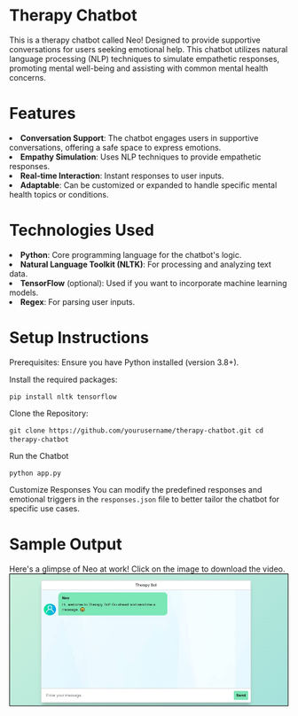 # Therapy Chatbot
This is a therapy chatbot called Neo! Designed to provide supportive conversations for users seeking emotional help. This chatbot utilizes natural language processing (NLP) techniques to simulate empathetic responses, promoting mental well-being and assisting with common mental health concerns.

# Features
<li><strong>Conversation Support</strong>: The chatbot engages users in supportive conversations, offering a safe space to express emotions.</li>
<li><strong>Empathy Simulation</strong>: Uses NLP techniques to provide empathetic responses.</li>
<li><strong>Real-time Interaction</strong>: Instant responses to user inputs.</li>
<li><strong>Adaptable</strong>: Can be customized or expanded to handle specific mental health topics or conditions.</li>

# Technologies Used
<li><strong>Python</strong>: Core programming language for the chatbot's logic.</li>
<li><strong>Natural Language Toolkit (NLTK)</strong>: For processing and analyzing text data.</li>
<li><strong>TensorFlow</strong> (optional): Used if you want to incorporate machine learning models.</li>
<li><strong>Regex</strong>: For parsing user inputs.</li>
  
# Setup Instructions
  Prerequisites:
  Ensure you have Python installed (version 3.8+).</p>
  
  Install the required packages:
  <pre><code>pip install nltk tensorflow</code></pre>

  Clone the Repository:
  <pre><code>git clone https://github.com/yourusername/therapy-chatbot.git cd therapy-chatbot </code></pre>

  Run the Chatbot
  <pre><code>python app.py</code></pre>

  Customize Responses
  You can modify the predefined responses and emotional triggers in the <code>responses.json</code> file to better tailor the chatbot for specific use cases.

# Sample Output 
Here's a glimpse of Neo at work! Click on the image to download the video.
[![Watch the video](https://raw.githubusercontent.com/krupas23/Therapy-Chatbot/main/thumbnail.jpg)](https://raw.githubusercontent.com/krupas23/Therapy-Chatbot/main/neo_video.mp4)
